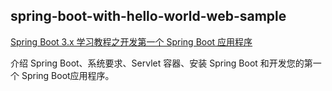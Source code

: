 ## spring-boot-with-hello-world-web-sample

[Spring Boot 3.x 学习教程之开发第一个 Spring Boot 应用程序](https://xingyun.blog.csdn.net/article/details/128056208)

介绍 Spring Boot、系统要求、Servlet 容器、安装 Spring Boot 和开发您的第一个 Spring Boot应用程序。


